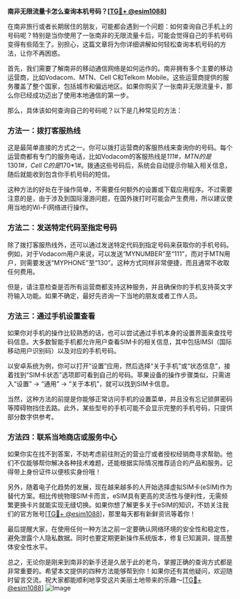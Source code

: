 **南非无限流量卡怎么查询本机号码？[[TG💪+ @esim1088](https://t.me/s/esim1088)]**

在南非旅行或者长期居住的朋友，可能都会遇到一个问题：如何查询自己手机上的号码呢？特别是当你使用了一张南非的无限流量卡后，可能会觉得自己的手机号码变得有些陌生了。别担心，这篇文章将为你详细讲解如何轻松查询本机号码的方法，让你不再困惑。

首先，我们需要了解南非的移动通信网络是如何运作的。南非拥有多个主要的移动运营商，比如Vodacom、MTN、Cell C和Telkom Mobile。这些运营商提供的服务覆盖了整个国家，包括城市和偏远地区。如果你购买了一张南非无限流量卡，那么你已经成功迈出了使用本地通信的第一步。

那么，具体该如何查询自己的号码呢？以下是几种常见的方法：

### 方法一：拨打客服热线

这是最简单直接的方式之一。你可以拨打运营商的客服热线来查询你的号码。每个运营商都有专门的服务电话，比如Vodacom的客服热线是*111#，MTN的是*130*1#，Cell C的是*170*1#。拨通这些号码后，系统会自动提示你输入相关信息，随后就能收到包含你手机号码的短信。

这种方法的好处在于操作简单，不需要任何额外的设置或下载应用程序。不过需要注意的是，由于涉及到国际漫游问题，在国外拨打时可能会产生费用，所以建议使用当地的Wi-Fi网络进行操作。

### 方法二：发送特定代码至指定号码

除了拨打客服热线外，还可以通过发送特定代码到指定号码来获取你的手机号码。例如，对于Vodacom用户来说，可以发送“MYNUMBER”至“111”，而对于MTN用户，则需要发送“MYPHONE”至“130”。这种方式同样非常便捷，而且通常不收取任何费用。

但是，请注意检查是否所有运营商都支持这种服务，并且确保你的手机支持英文字符输入功能。如果不确定，最好先咨询一下当地的朋友或者工作人员。

### 方法三：通过手机设置查看

如果你对手机的操作比较熟悉的话，也可以尝试通过手机本身的设置界面来查找号码信息。大多数智能手机都允许用户查看SIM卡的相关信息，其中包括IMSI（国际移动用户识别码）以及对应的手机号码。

以安卓系统为例，你可以打开“设置”应用，然后选择“关于手机”或“状态信息”，接着找到“SIM卡状态”选项即可看到自己的号码。苹果设备的操作步骤类似，只需进入“设置” -> “通用” -> “关于本机”，就可以找到SIM卡信息。

当然，这种方法的前提是你能够正常访问手机的设置菜单，并且没有忘记锁屏密码等障碍物挡住去路。此外，某些型号的手机可能不会显示完整的手机号码，只提供部分数字供参考。

### 方法四：联系当地商店或服务中心

如果你实在找不到答案，不妨考虑前往附近的营业厅或者授权经销商寻求帮助。他们不仅能够帮你解决各种技术难题，还能根据实际情况推荐适合的产品和服务。记得带上身份证件以便核实身份哦！

另外，随着电子化趋势的发展，现在越来越多的人开始选择虚拟SIM卡(eSIM)作为替代方案。相比传统物理SIM卡而言，eSIM具有更高的灵活性与便利性，无需频繁更换卡片就能实现无缝切换。如果你想了解更多关于eSIM的知识，不妨关注我们的官方账号[[TG💪+ @esim1088](https://t.me/s/esim1088)]，那里每天都有新鲜资讯等着你！

最后提醒大家，在使用任何一种方法之前一定要确认网络环境的安全性和稳定性，避免泄露个人隐私数据。同时也要定期更新操作系统版本，修复已知漏洞，提高整体安全性水平。

总之，无论你是刚来到南非的新手还是久居于此的老鸟，掌握正确的查询方式都是非常重要的。希望本文提供的四种方法能够帮到你！如果你还有其他疑问，欢迎随时留言交流。祝大家都能顺利地享受这片美丽土地带来的乐趣～[[TG💪+ @esim1088](https://t.me/s/esim1088)] ![Image](https://i.postimg.cc/4NQfJmqS/Snipaste-2025-05-13-00-14-12.png)